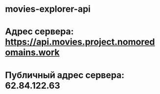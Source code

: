 # movies-explorer-api

# Адрес сервера: https://api.movies.project.nomoredomains.work

# Публичный адрес сервера: 62.84.122.63
